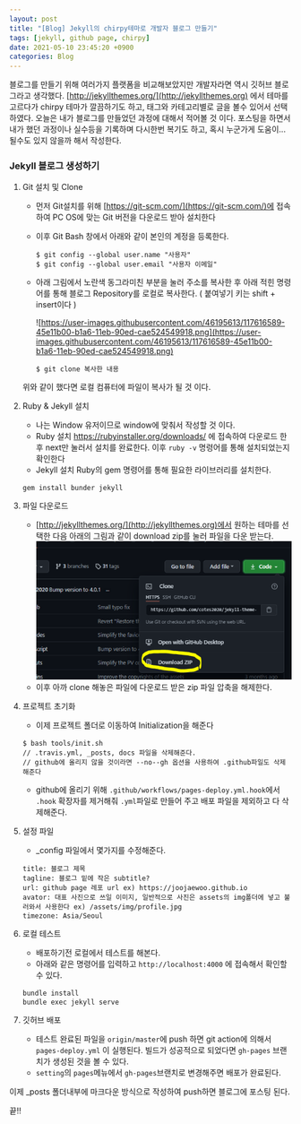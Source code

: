 ```yaml
---
layout: post
title: "[Blog] Jekyll의 chirpy테마로 개발자 블로그 만들기"
tags: [jekyll, github page, chirpy]
date: 2021-05-10 23:45:20 +0900
categories: Blog
---
```


블로그를 만들기 위해 여러가지 플랫폼을 비교해보았지만 개발자라면 역시 깃허브 블로그라고 생각했다.
[http://jekyllthemes.org/](http://jekyllthemes.org) 에서 테마를 고르다가 chirpy 테마가 깔끔하기도 하고, 태그와 카테고리별로 글을 볼수 있어서 선택하였다.
오늘은 내가 블로그를 만들었던 과정에 대해서 적어볼 것 이다.
포스팅을 하면서 내가 했던 과정이나 실수등을 기록하며 다시한번 복기도 하고, 혹시 누군가게 도움이... 될수도 있지 않을까 해서 작성한다.

### Jekyll 블로그 생성하기

1. Git 설치 및 Clone

   - 먼저 Git설치를 위해 [https://git-scm.com/](https://git-scm.com/)에 접속하여 PC OS에 맞는 Git 버전을 다운로드 받아 설치한다
   - 이후 Git Bash 창에서 아래와 같이 본인의 계정을 등록한다.

     ```
     $ git config --global user.name "사용자"
     $ git config --global user.email "사용자 이메일"
     ```

   - 아래 그림에서 노란색 동그라미친 부분을 눌러 주소를 복사한 후 아래 적힌 명령어를 통해 블로그 Repository를 로컬로 복사한다. ( 붙여넣기 키는 shift + insert이다 )

     ![https://user-images.githubusercontent.com/46195613/117616589-45e11b00-b1a6-11eb-90ed-cae524549918.png](https://user-images.githubusercontent.com/46195613/117616589-45e11b00-b1a6-11eb-90ed-cae524549918.png)

     ```
     $ git clone 복사한 내용
     ```

   위와 같이 했다면 로컬 컴퓨터에 파일이 복사가 될 것 이다.

2. Ruby & Jekyll 설치
   - 나는 Window 유저이므로 window에 맞춰서 작성할 것 이다.
   - Ruby 설치
     https://rubyinstaller.org/downloads/ 에 접속하여 다운로드 한 후 next만 눌러서 설치를 완료한다.
     이후 `ruby -v` 명령어를 통해 설치되었는지 확인한다
   - Jekyll 설치
     Ruby의 gem 명령어를 통해 필요한 라이브러리를 설치한다.
   ```
   gem install bunder jekyll
   ```
3. 파일 다운로드
   - [http://jekyllthemes.org/](http://jekyllthemes.org)에서 원하는 테마를 선택한 다음 아래의 그림과 같이 download zip를 눌러 파일을 다운 받는다.
     ![download](../assets/img/posts/2021-05-11-zip.png)
   - 이후 아까 clone 해놓은 파일에 다운로드 받은 zip 파일 압축을 해제한다.
4. 프로젝트 초기화
   - 이제 프로젝트 폴더로 이동하여 Initialization을 해준다
   ```
   $ bash tools/init.sh
   // .travis.yml, _posts, docs 파일을 삭제해준다.
   // github에 올리지 않을 것이라면 --no--gh 옵션을 사용하여 .github파일도 삭제해준다
   ```
   - github에 올리기 위해 `.github/workflows/pages-deploy.yml.hook`에서 `.hook` 확장자를 제거해줘 `.yml`파일로 만들어 주고 배포 파일을 제외하고 다 삭제해준다.
5. 설정 파일
   - \_config 파일에서 몇가지를 수정해준다.
   ```
   title: 블로그 제목
   tagline: 블로그 밑에 작은 subtitle?
   url: github page 레포 url ex) https://joojaewoo.github.io
   avator: 대표 사진으로 쓰일 이미지, 일반적으로 사진은 assets의 img폴더에 넣고 불러와서 사용한다 ex) /assets/img/profile.jpg
   timezone: Asia/Seoul
   ```
6. 로컬 테스트
   - 배포하기전 로컬에서 테스트를 해본다.
   - 아래와 같은 명령어를 입력하고 `http://localhost:4000` 에 접속해서 확인할 수 있다.
   ```
   bundle install
   bundle exec jekyll serve
   ```
7. 깃허브 배포
   - 테스트 완료된 파일을 `origin/master`에 push 하면 git action에 의해서 `pages-deploy.yml` 이 실행된다. 빌드가 성공적으로 되었다면 `gh-pages` 브랜치가 생성된 것을 볼 수 있다.
   - `setting`의 `pages`메뉴에서 `gh-pages`브랜치로 변경해주면 배포가 완료된다.

이제 \_posts 폴더내부에 마크다운 방식으로 작성하여 push하면 블로그에 포스팅 된다.

끝!!
